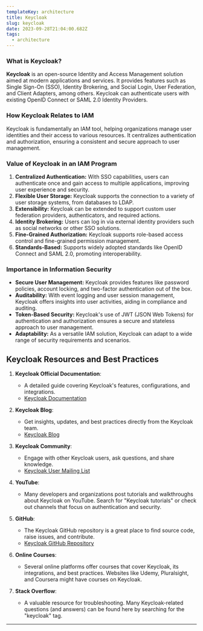 ```yaml
---
templateKey: architecture
title: Keycloak
slug: keycloak
date: 2023-09-28T21:04:00.682Z
tags:
  - architecture
---
```


### What is Keycloak?

**Keycloak** is an open-source Identity and Access Management solution aimed at modern applications and services. It provides features such as Single Sign-On (SSO), Identity Brokering, and Social Login, User Federation, and Client Adapters, among others. Keycloak can authenticate users with existing OpenID Connect or SAML 2.0 Identity Providers.

### How Keycloak Relates to IAM

Keycloak is fundamentally an IAM tool, helping organizations manage user identities and their access to various resources. It centralizes authentication and authorization, ensuring a consistent and secure approach to user management.

### Value of Keycloak in an IAM Program

1. **Centralized Authentication:** With SSO capabilities, users can authenticate once and gain access to multiple applications, improving user experience and security.
2. **Flexible User Storage:** Keycloak supports the connection to a variety of user storage systems, from databases to LDAP.
3. **Extensibility:** Keycloak can be extended to support custom user federation providers, authenticators, and required actions.
4. **Identity Brokering:** Users can log in via external identity providers such as social networks or other SSO solutions.
5. **Fine-Grained Authorization:** Keycloak supports role-based access control and fine-grained permission management.
6. **Standards-Based:** Supports widely adopted standards like OpenID Connect and SAML 2.0, promoting interoperability.

### Importance in Information Security

- **Secure User Management:** Keycloak provides features like password policies, account locking, and two-factor authentication out of the box.
- **Auditability:** With event logging and user session management, Keycloak offers insights into user activities, aiding in compliance and auditing.
- **Token-Based Security:** Keycloak's use of JWT (JSON Web Tokens) for authentication and authorization ensures a secure and stateless approach to user management.
- **Adaptability:** As a versatile IAM solution, Keycloak can adapt to a wide range of security requirements and scenarios.

## Keycloak Resources and Best Practices

1. **Keycloak Official Documentation**: 
   - A detailed guide covering Keycloak's features, configurations, and integrations.
   - [Keycloak Documentation](https://www.keycloak.org/docs/latest/index.html)

2. **Keycloak Blog**: 
   - Get insights, updates, and best practices directly from the Keycloak team.
   - [Keycloak Blog](https://www.keycloak.org/blog.html)

3. **Keycloak Community**: 
   - Engage with other Keycloak users, ask questions, and share knowledge.
   - [Keycloak User Mailing List](https://www.keycloak.org/community.html)

4. **YouTube**: 
   - Many developers and organizations post tutorials and walkthroughs about Keycloak on YouTube. Search for "Keycloak tutorials" or check out channels that focus on authentication and security.

5. **GitHub**: 
   - The Keycloak GitHub repository is a great place to find source code, raise issues, and contribute.
   - [Keycloak GitHub Repository](https://github.com/keycloak/keycloak)

6. **Online Courses**: 
   - Several online platforms offer courses that cover Keycloak, its integrations, and best practices. Websites like Udemy, Pluralsight, and Coursera might have courses on Keycloak.

7. **Stack Overflow**: 
   - A valuable resource for troubleshooting. Many Keycloak-related questions (and answers) can be found here by searching for the "keycloak" tag.

---

